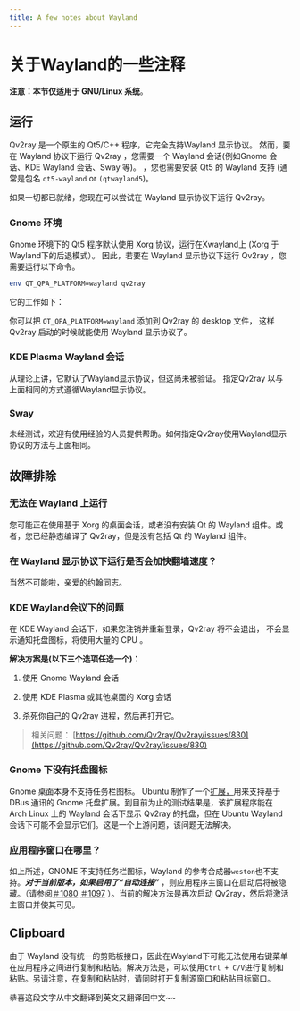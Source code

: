 ```yaml
---
title: A few notes about Wayland
---
```


# 关于Wayland的一些注释

**注意：本节仅适用于 GNU/Linux 系统**。

## 运行

Qv2ray 是一个原生的 Qt5/C++ 程序，它完全支持Wayland 显示协议。 然而，要在 Wayland 协议下运行 Qv2ray ，您需要一个 Wayland 会话(例如Gnome 会话、KDE Wayland 会话、Sway 等)。 ，您也需要安装 Qt5 的 Wayland 支持 (通常是包名 `qt5-wayland` or `(qtwayland5`)。

如果一切都已就绪，您现在可以尝试在 Wayland 显示协议下运行 Qv2ray。

### Gnome 环境

Gnome 环境下的 Qt5 程序默认使用 Xorg 协议，运行在Xwayland上 (Xorg 于Wayland下的后退模式）。 因此，若要在 Wayland 显示协议下运行 Qv2ray ，您需要运行以下命令。

```bash
env QT_QPA_PLATFORM=wayland qv2ray
```

它的工作如下：

[](https://imgchr.com/i/BIuwb4)

你可以把 `QT_QPA_PLATFORM=wayland` 添加到 Qv2ray 的 desktop 文件， 这样 Qv2ray 启动的时候就能使用 Wayland 显示协议了。

### KDE Plasma Wayland 会话

从理论上讲，它默认了Wayland显示协议，但这尚未被验证。 指定Qv2ray 以与上面相同的方式遵循Wayland显示协议。

### Sway

未经测试，欢迎有使用经验的人员提供帮助。如何指定Qv2ray使用Wayland显示协议的方法与上面相同。

## 故障排除

### 无法在 Wayland 上运行

您可能正在使用基于 Xorg 的桌面会话，或者没有安装 Qt 的 Wayland 组件。或者，您已经静态编译了 Qv2ray，但是没有包括 Qt 的 Wayland 组件。

### 在 Wayland 显示协议下运行是否会加快翻墙速度？

当然不可能啦，亲爱的约翰同志。

### KDE Wayland会议下的问题

在 KDE Wayland 会话下，如果您注销并重新登录，Qv2ray 将不会退出， 不会显示通知托盘图标，将使用大量的 CPU 。

**解决方案是(以下三个选项任选一个)：**

1. 使用 Gnome Wayland 会话

2. 使用 KDE Plasma 或其他桌面的 Xorg 会话

3. 杀死你自己的 Qv2ray 进程，然后再打开它。

> 相关问题： [https://github.com/Qv2ray/Qv2ray/issues/830](https://github.com/Qv2ray/Qv2ray/issues/830)

### Gnome 下没有托盘图标

Gnome 桌面本身不支持任务栏图标。 Ubuntu 制作了一个[扩展，](https://extensions.gnome.org/extension/1301/ubuntu-appindicators/)用来支持基于 DBus 通讯的 Gnome 托盘扩展。到目前为止的测试结果是，该扩展程序能在 Arch Linux 上的 Wayland 会话下显示 Qv2ray 的托盘，但在 Ubuntu Wayland 会话下可能不会显示它们。这是一个上游问题，该问题无法解决。

### 应用程序窗口在哪里？

如上所述，GNOME 不支持任务栏图标，Wayland 的参考合成器`weston`也不支持。***对于当前版本，如果启用了“自动连接”*** ，则应用程序主窗口在启动后将被隐藏。（请参阅[＃1080](https://github.com/Qv2ray/Qv2ray/issues/1080) [＃1097](https://github.com/Qv2ray/Qv2ray/issues/1080) ）。当前的解决方法是再次启动 Qv2ray，然后将激活主窗口并使其可见。

## Clipboard

由于 Wayland 没有统一的剪贴板接口，因此在Wayland下可能无法使用右键菜单在应用程序之间进行复制和粘贴。解决方法是，可以使用`Ctrl + C/V`进行复制和粘贴。另请注意，在复制和粘贴时，请同时打开复制源窗口和粘贴目标窗口。

恭喜这段文字从中文翻译到英文又翻译回中文~~
